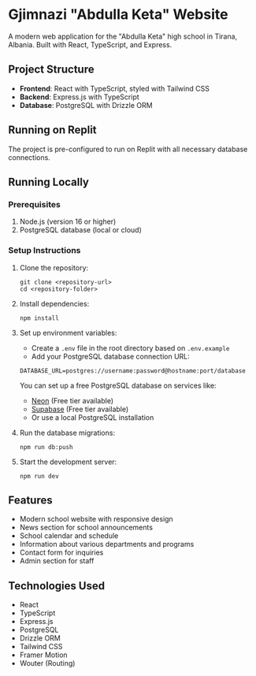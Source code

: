 # Gjimnazi "Abdulla Keta" Website

A modern web application for the "Abdulla Keta" high school in Tirana, Albania. Built with React, TypeScript, and Express.

## Project Structure

- **Frontend**: React with TypeScript, styled with Tailwind CSS
- **Backend**: Express.js with TypeScript
- **Database**: PostgreSQL with Drizzle ORM

## Running on Replit

The project is pre-configured to run on Replit with all necessary database connections.

## Running Locally

### Prerequisites

1. Node.js (version 16 or higher)
2. PostgreSQL database (local or cloud)

### Setup Instructions

1. Clone the repository:
   ```
   git clone <repository-url>
   cd <repository-folder>
   ```

2. Install dependencies:
   ```
   npm install
   ```

3. Set up environment variables:
   - Create a `.env` file in the root directory based on `.env.example`
   - Add your PostgreSQL database connection URL:
   ```
   DATABASE_URL=postgres://username:password@hostname:port/database
   ```

   You can set up a free PostgreSQL database on services like:
   - [Neon](https://neon.tech) (Free tier available)
   - [Supabase](https://supabase.com) (Free tier available)
   - Or use a local PostgreSQL installation

4. Run the database migrations:
   ```
   npm run db:push
   ```

5. Start the development server:
   ```
   npm run dev
   ```

## Features

- Modern school website with responsive design
- News section for school announcements
- School calendar and schedule
- Information about various departments and programs
- Contact form for inquiries
- Admin section for staff

## Technologies Used

- React
- TypeScript
- Express.js
- PostgreSQL
- Drizzle ORM
- Tailwind CSS
- Framer Motion
- Wouter (Routing)
